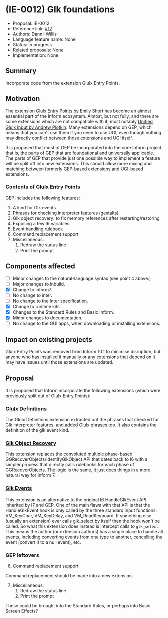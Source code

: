# (IE-0012) Glk foundations

* Proposal: IE-0012
* Reference link: [#12](https://github.com/ganelson/inform-evolution/pull/12)
* Authors: Dannii Willis
* Language feature name: None
* Status: In progress
* Related proposals: None
* Implementation: None

## Summary

Incorporate code from the extension Glulx Entry Points.

## Motivation

The extension [Glulx Entry Points by Emily Short](https://github.com/ganelson/inform-public-library/blob/main/docs/resources/Extensions/Emily%20Short/Glulx%20Entry%20Points.i7x) has become an almost essential part of the Inform ecosystem. Almost, but not fully, and there are some extensions which are not compatible with it, most notably [Unified Glulx Input by Andrew Plotkin](https://github.com/i7/extensions/blob/9.3/Andrew%20Plotkin/Unified%20Glulx%20Input.i7x). Many extensions depend on GEP, which means that you can't use them if you need to use UGI, even though nothing may directly conflict between those extensions and UGI itself.

It is proposed that most of GEP be incorporated into the core Inform project, that is, the parts of GEP that are foundational and universally applicable. The parts of GEP that provide just one possible way to implement a feature will be split off into new extensions. This should allow more mixing and matching between formerly GEP-based extensions and UGI-based extensions.

### Contents of Glulx Entry Points

GEP includes the following features:

1. A kind for Glk events
2. Phrases for checking interpreter features (gestalts)
3. Glk object recovery: to fix memory references after restarting/restoring
4. Exposing a few I6 variables
5. Event handling rulebook
6. Command replacement support
7. Miscellaneous:
    1. Redraw the status line
    2. Print the prompt

## Components affected

- [ ] Minor changes to the natural-language syntax (see point 4 above.)
- [ ] Major changes to inbuild.
- [x] Change to inform7.
- [ ] No change to inter.
- [ ] No change to the Inter specification.
- [x] Change to runtime kits.
- [x] Changes to the Standard Rules and Basic Inform.
- [x] Minor changes to documentation.
- [ ] No change to the GUI apps, when downloading or installing extensions.

## Impact on existing projects

Glulx Entry Points was removed from Inform 10.1 to minimise disruption, but anyone who has installed it manually or any extensions that depend on it may have issues until those extensions are updated.

## Proposal

It is proposed that Inform incorporate the following extensions (which were previously split out of Glulx Entry Points):

### [Glulx Definitions](https://github.com/i7/extensions/blob/9.3/Dannii%20Willis/Glulx%20Definitions.i7x)

The Glulx Definitions extension extracted out the phrases that checked for Glk interpreter features, and added Glulx phrases too. It also contains the definition of the glk event kind.

### [Glk Object Recovery](https://github.com/i7/extensions/blob/9.3/Dannii%20Willis/Glk%20Object%20Recovery.i7x)

This extension replaces the convoluted multiple phase-based GGRecoverObjects/IdentifyGlkObject API that dates back to I6 with a simpler process that directly calls rulebooks for each phase of GGRecoverObjects. The logic is the same, it just does things in a more natural way for Inform 7.

### [Glk Events](https://github.com/i7/extensions/blob/9.3/Dannii%20Willis/Glk%20Events.i7x)

This extension is an alternative to the original I6 HandleGlkEvent API inherited by I7 and GEP. One of the main flaws with that API is that the HandleGlkEvent hook is only called by the three standard input functions: VM_KeyChar, VM_KeyDelay, and VM_ReadKeyboard. If something else (usually an extension) ever calls glk_select by itself then the hook won't be called. So what this extension does instead is intercept calls to `glk_select`. This means the author (or extension authors) has a single place to handle all events, including converting events from one type to another, cancelling the event (convert it to a null event), etc.

### GEP leftovers

6. Command replacement support

Command replacement should be made into a new extension.

7. Miscellaneous:
    1. Redraw the status line
    2. Print the prompt

These could be brought into the Standard Rules, or perhaps into Basic Screen Effects?